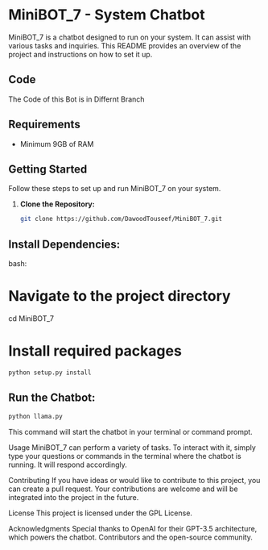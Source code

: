 # MiniBOT_7 - System Chatbot

MiniBOT_7 is a chatbot designed to run on your system. It can assist with various tasks and inquiries. This README provides an overview of the project and instructions on how to set it up.

## Code
The Code of this Bot is in Differnt Branch 
## Requirements

- Minimum 9GB of RAM

## Getting Started

Follow these steps to set up and run MiniBOT_7 on your system.

1. **Clone the Repository:**

   ```bash
   git clone https://github.com/DawoodTouseef/MiniBOT_7.git

## Install Dependencies:
bash:
# Navigate to the project directory
cd MiniBOT_7

# Install required packages
```python
python setup.py install
```


## Run the Chatbot:

```python
python llama.py
```

This command will start the chatbot in your terminal or command prompt.

Usage
MiniBOT_7 can perform a variety of tasks. To interact with it, simply type your questions or commands in the terminal where the chatbot is running. It will respond accordingly.

Contributing
If you have ideas or would like to contribute to this project, you can create a pull request. Your contributions are welcome and will be integrated into the project in the future.

License
This project is licensed under the GPL License.

Acknowledgments
Special thanks to OpenAI for their GPT-3.5 architecture, which powers the chatbot.
Contributors and the open-source community.
